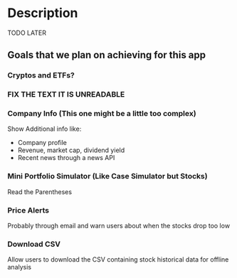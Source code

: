 # Description
TODO LATER

## Goals that we plan on achieving for this app
### Cryptos and ETFs?

### FIX THE TEXT IT IS UNREADABLE 
### Company Info (This one might be a little too complex)
Show Additional info like:
* Company profile
* Revenue, market cap, dividend yield
* Recent news through a news API
### Mini Portfolio Simulator (Like Case Simulator but Stocks)
Read the Parentheses
### Price Alerts
Probably through email and warn users about when the stocks drop too low
### Download CSV
Allow users to download the CSV containing stock historical data for offline analysis